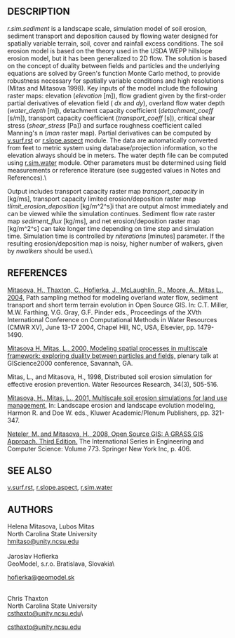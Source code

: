 ## DESCRIPTION

*r.sim.sediment* is a landscape scale, simulation model of soil erosion,
sediment transport and deposition caused by flowing water designed for
spatially variable terrain, soil, cover and rainfall excess conditions.
The soil erosion model is based on the theory used in the USDA WEPP
hillslope erosion model, but it has been generalized to 2D flow. The
solution is based on the concept of duality between fields and particles
and the underlying equations are solved by Green\'s function Monte Carlo
method, to provide robustness necessary for spatially variable
conditions and high resolutions (Mitas and Mitasova 1998). Key inputs of
the model include the following raster maps: elevation (*elevation*
\[m\]), flow gradient given by the first-order partial derivatives of
elevation field ( *dx* and *dy*), overland flow water depth
(*water_depth* \[m\]), detachment capacity coefficient
(*detachment_coeff* \[s/m\]), transport capacity coefficient
(*transport_coeff* \[s\]), critical shear stress (*shear_stress* \[Pa\])
and surface roughness coefficient called Manning\'s n (*man* raster
map). Partial derivatives can be computed by
[v.surf.rst](v.surf.rst.html) or [r.slope.aspect](r.slope.aspect.html)
module. The data are automatically converted from feet to metric system
using database/projection information, so the elevation always should be
in meters. The water depth file can be computed using
[r.sim.water](r.sim.water.html) module. Other parameters must be
determined using field measurements or reference literature (see
suggested values in Notes and References).\

Output includes transport capacity raster map *transport_capacity* in
\[kg/ms\], transport capacity limited erosion/deposition raster map
*tlimit_erosion_deposition* \[kg/m^2^s\]i that are output almost
immediately and can be viewed while the simulation continues. Sediment
flow rate raster map *sediment_flux* \[kg/ms\], and net
erosion/deposition raster map \[kg/m^2^s\] can take longer time
depending on time step and simulation time. Simulation time is
controlled by *niterations* \[minutes\] parameter. If the resulting
erosion/deposition map is noisy, higher number of walkers, given by
*nwalkers* should be used.\

## REFERENCES

[Mitasova, H., Thaxton, C., Hofierka, J., McLaughlin, R., Moore, A.,
Mitas L.,
2004,](http://fatra.cnr.ncsu.edu/~hmitaso/gmslab/papers/II.6.8_Mitasova_044.pdf)
Path sampling method for modeling overland water flow, sediment
transport and short term terrain evolution in Open Source GIS. In: C.T.
Miller, M.W. Farthing, V.G. Gray, G.F. Pinder eds., Proceedings of the
XVth International Conference on Computational Methods in Water
Resources (CMWR XV), June 13-17 2004, Chapel Hill, NC, USA, Elsevier,
pp. 1479-1490.

[Mitasova H, Mitas, L., 2000, Modeling spatial processes in multiscale
framework: exploring duality between particles and
fields,](http://fatra.cnr.ncsu.edu/~hmitaso/gmslab/gisc00/duality.html)
plenary talk at GIScience2000 conference, Savannah, GA.

Mitas, L., and Mitasova, H., 1998, Distributed soil erosion simulation
for effective erosion prevention. Water Resources Research, 34(3),
505-516.

[Mitasova, H., Mitas, L., 2001, Multiscale soil erosion simulations for
land use
management,](http://fatra.cnr.ncsu.edu/~hmitaso/gmslab/papers/LLEmiterev1.pdf)
In: Landscape erosion and landscape evolution modeling, Harmon R. and
Doe W. eds., Kluwer Academic/Plenum Publishers, pp. 321-347.

[Neteler, M. and Mitasova, H., 2008, Open Source GIS: A GRASS GIS
Approach. Third Edition.](http://www.grassbook.org) The International
Series in Engineering and Computer Science: Volume 773. Springer New
York Inc, p. 406.

## SEE ALSO

[v.surf.rst](v.surf.rst.html), [r.slope.aspect](r.slope.aspect.html),
[r.sim.water](r.sim.water.html)

## AUTHORS

Helena Mitasova, Lubos Mitas\
North Carolina State University\
<hmitaso@unity.ncsu.edu>\
\
Jaroslav Hofierka\
GeoModel, s.r.o. Bratislava, Slovakia\

[hofierka@geomodel.sk](mailto:hofi@geomodel.sk)

\
Chris Thaxton\
North Carolina State University\
csthaxto@unity.ncsu.edu\

<csthaxto@unity.ncsu.edu>
